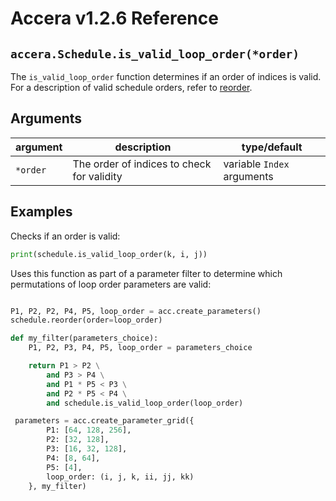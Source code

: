 [//]: # (Project: Accera)
[//]: # (Version: v1.2.6)

# Accera v1.2.6 Reference

## `accera.Schedule.is_valid_loop_order(*order)`
The `is_valid_loop_order` function determines if an order of indices is valid. For a description of valid schedule orders, refer to [reorder](reorder.md).

## Arguments

argument | description | type/default
--- | --- | ---
`*order` | The order of indices to check for validity | variable `Index` arguments

## Examples

Checks if an order is valid:

```python
print(schedule.is_valid_loop_order(k, i, j))
```

Uses this function as part of a parameter filter to determine which permutations of loop order parameters are valid:

```python

P1, P2, P2, P4, P5, loop_order = acc.create_parameters()
schedule.reorder(order=loop_order)

def my_filter(parameters_choice):
    P1, P2, P3, P4, P5, loop_order = parameters_choice

    return P1 > P2 \
        and P3 > P4 \
        and P1 * P5 < P3 \
        and P2 * P5 < P4 \
        and schedule.is_valid_loop_order(loop_order)

 parameters = acc.create_parameter_grid({
        P1: [64, 128, 256],
        P2: [32, 128], 
        P3: [16, 32, 128],
        P4: [8, 64],
        P5: [4],
        loop_order: (i, j, k, ii, jj, kk)
    }, my_filter)
```


<div style="page-break-after: always;"></div>


